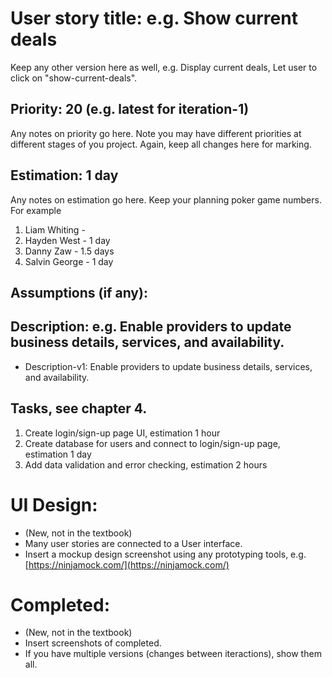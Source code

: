 # User story title: e.g. Show current deals

Keep any other version here as well, e.g. Display current deals, Let user to click on "show-current-deals".

## Priority: 20 (e.g. latest for iteration-1)
Any notes on priority go here. 
Note you may have different priorities at different stages of you project.
Again, keep all changes here for marking.

## Estimation: 1 day
Any notes on estimation go here. Keep your planning poker game numbers. For example
1. Liam Whiting - 
2. Hayden West - 1 day
3. Danny Zaw - 1.5 days
4. Salvin George - 1 day

## Assumptions (if any):

## Description: e.g. Enable providers to update business details, services, and availability.

* Description-v1: Enable providers to update business details, services, and availability.

## Tasks, see chapter 4.

1. Create login/sign-up page UI, estimation 1 hour
2. Create database for users and connect to login/sign-up page, estimation 1 day
3. Add data validation and error checking, estimation 2 hours



# UI Design:
* (New, not in the textbook) 
* Many user stories are connected to a User interface.
* Insert a mockup design screenshot using any prototyping tools, e.g. [https://ninjamock.com/](https://ninjamock.com/)

# Completed:
* (New, not in the textbook) 
* Insert screenshots of completed. 
* If you have multiple versions (changes between iteractions), show them all.

